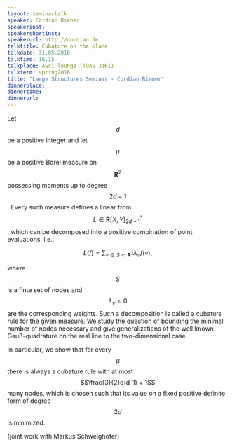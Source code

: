 ```yaml
---
layout: seminartalk
speaker: Cordian Riener
speakerinst: 
speakershortinst: 
speakerurl: http://cordian.de
talktitle: Cubature on the plane
talkdate: 31.05.2016
talktime: 16.15
talkplace: AScI lounge (TUAS 3161)
talkterm: spring2016
title: "Large Structures Seminar - Cordian Riener"
dinnerplace: 
dinnertime: 
dinnerurl: 
---
```

Let $$d$$  be a positive integer and let $$\mu$$ be a positive Borel measure on
$$\mathbf{R}^2$$ possessing moments up to degree $$2d-1$$. Every such measure defines a linear from $$L\in\mathbf{R}[X,Y]_{2d-1}^*$$, which can be decomposed into a positive combination of point evaluations, i.e., 

$$L(f)=\sum_{v\in S\subset\mathbf{R}^2} \lambda_v f(v),$$ 

where $$S$$ is a finte set of  nodes and  $$\lambda_v\geq 0$$ are the corresponding  weights. Such a decomposition is called a cubature rule for the given measure. We study the question of bounding the minimal number of nodes necessary and give generalizations of the well known Gauß-quadrature on the real line to the two-dimensional case.  

In particular, we show that for every $$\mu$$ there is always a cubature rule with at
most $$\frac{3}{2}d(d-1) + 1$$ many nodes, which is chosen such that its value on a 
fixed positive definite form of degree $$2d$$ is minimized. 

(joint work with Markus Schweighofer) 
